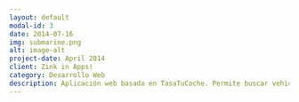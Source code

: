 ```yaml
---
layout: default
modal-id: 3
date: 2014-07-16
img: submarine.png
alt: image-alt
project-date: April 2014
client: Zink in Apps!
category: Desarrollo Web
description: Aplicación web basada en TasaTuCoche. Permite buscar vehículos y calcular el precio de venta actual a partir de la antigüedad del vehículo. Los datos de los vehículos y la base de cálculo están extraidas del BOE. <a href="http://tasacoches.net">Pruebala</a>.
---
```

